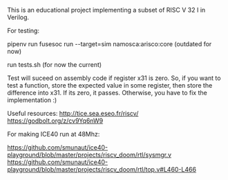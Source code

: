 This is an educational project implementing a subset of RISC V 32 I in Verilog.


For testing:

pipenv run fusesoc run --target=sim namosca:arisco:core (outdated for now)

run tests.sh (for now the current)

Test will suceed on assembly code if register x31 is zero. So, if you want to test a function, store the expected value
in some register, then store the difference into x31. If its zero, it passes. Otherwise, you have to fix the implementation :)

Useful resources:
http://tice.sea.eseo.fr/riscv/
https://godbolt.org/z/cv9Yq6nW9


For making ICE40 run at 48Mhz:

 https://github.com/smunaut/ice40-playground/blob/master/projects/riscv_doom/rtl/sysmgr.v
 https://github.com/smunaut/ice40-playground/blob/master/projects/riscv_doom/rtl/top.v#L460-L466